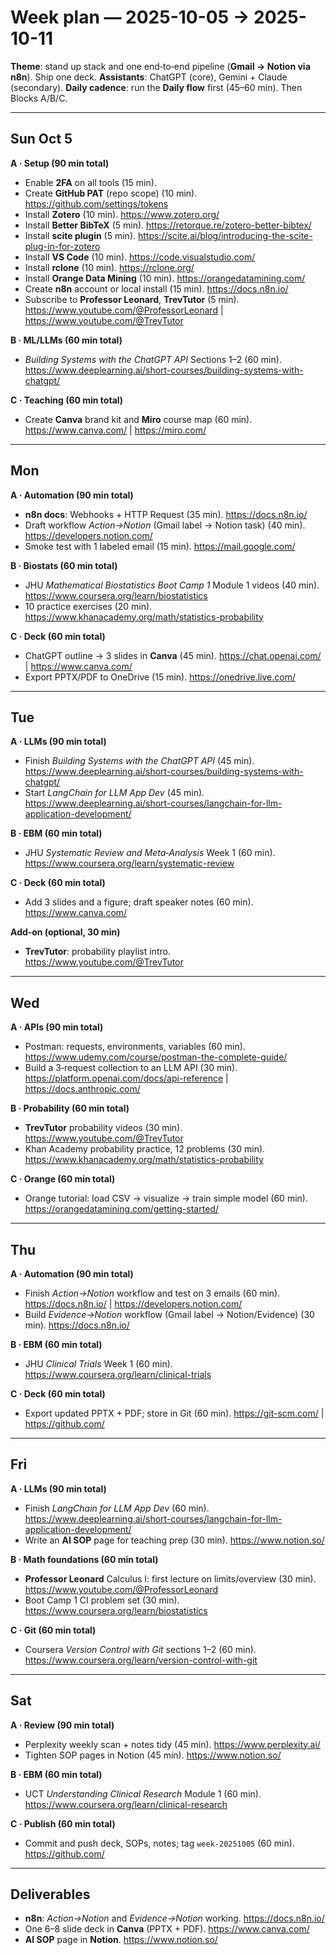 ﻿# Week plan — 2025-10-05 → 2025-10-11

**Theme**: stand up stack and one end‑to‑end pipeline (**Gmail → Notion via n8n**). Ship one deck.
**Assistants**: ChatGPT (core), Gemini + Claude (secondary).
**Daily cadence**: run the **Daily flow** first (45–60 min). Then Blocks A/B/C.

---

## Sun Oct 5
**A · Setup (90 min total)**
- Enable **2FA** on all tools (15 min).
- Create **GitHub PAT** (repo scope) (10 min). https://github.com/settings/tokens
- Install **Zotero** (10 min). https://www.zotero.org/
- Install **Better BibTeX** (5 min). https://retorque.re/zotero-better-bibtex/
- Install **scite plugin** (5 min). https://scite.ai/blog/introducing-the-scite-plug-in-for-zotero
- Install **VS Code** (10 min). https://code.visualstudio.com/
- Install **rclone** (10 min). https://rclone.org/
- Install **Orange Data Mining** (10 min). https://orangedatamining.com/
- Create **n8n** account or local install (15 min). https://docs.n8n.io/
- Subscribe to **Professor Leonard**, **TrevTutor** (5 min).
  https://www.youtube.com/@ProfessorLeonard | https://www.youtube.com/@TrevTutor

**B · ML/LLMs (60 min total)**
- *Building Systems with the ChatGPT API* Sections 1–2 (60 min).
  https://www.deeplearning.ai/short-courses/building-systems-with-chatgpt/

**C · Teaching (60 min total)**
- Create **Canva** brand kit and **Miro** course map (60 min).
  https://www.canva.com/ | https://miro.com/

---

## Mon
**A · Automation (90 min total)**
- **n8n docs**: Webhooks + HTTP Request (35 min). https://docs.n8n.io/
- Draft workflow *Action→Notion* (Gmail label → Notion task) (40 min). https://developers.notion.com/
- Smoke test with 1 labeled email (15 min). https://mail.google.com/

**B · Biostats (60 min total)**
- JHU *Mathematical Biostatistics Boot Camp 1* Module 1 videos (40 min). https://www.coursera.org/learn/biostatistics
- 10 practice exercises (20 min). https://www.khanacademy.org/math/statistics-probability

**C · Deck (60 min total)**
- ChatGPT outline → 3 slides in **Canva** (45 min). https://chat.openai.com/ | https://www.canva.com/
- Export PPTX/PDF to OneDrive (15 min). https://onedrive.live.com/

---

## Tue
**A · LLMs (90 min total)**
- Finish *Building Systems with the ChatGPT API* (45 min).
  https://www.deeplearning.ai/short-courses/building-systems-with-chatgpt/
- Start *LangChain for LLM App Dev* (45 min).
  https://www.deeplearning.ai/short-courses/langchain-for-llm-application-development/

**B · EBM (60 min total)**
- JHU *Systematic Review and Meta‑Analysis* Week 1 (60 min).
  https://www.coursera.org/learn/systematic-review

**C · Deck (60 min total)**
- Add 3 slides and a figure; draft speaker notes (60 min).
  https://www.canva.com/

**Add‑on (optional, 30 min)**
- **TrevTutor**: probability playlist intro.
  https://www.youtube.com/@TrevTutor

---

## Wed
**A · APIs (90 min total)**
- Postman: requests, environments, variables (60 min).
  https://www.udemy.com/course/postman-the-complete-guide/
- Build a 3‑request collection to an LLM API (30 min).
  https://platform.openai.com/docs/api-reference | https://docs.anthropic.com/

**B · Probability (60 min total)**
- **TrevTutor** probability videos (30 min). https://www.youtube.com/@TrevTutor
- Khan Academy probability practice, 12 problems (30 min).
  https://www.khanacademy.org/math/statistics-probability

**C · Orange (60 min total)**
- Orange tutorial: load CSV → visualize → train simple model (60 min).
  https://orangedatamining.com/getting-started/

---

## Thu
**A · Automation (90 min total)**
- Finish *Action→Notion* workflow and test on 3 emails (60 min).
  https://docs.n8n.io/ | https://developers.notion.com/
- Build *Evidence→Notion* workflow (Gmail label → Notion/Evidence) (30 min).
  https://docs.n8n.io/

**B · EBM (60 min total)**
- JHU *Clinical Trials* Week 1 (60 min).
  https://www.coursera.org/learn/clinical-trials

**C · Deck (60 min total)**
- Export updated PPTX + PDF; store in Git (60 min).
  https://git-scm.com/ | https://github.com/

---

## Fri
**A · LLMs (90 min total)**
- Finish *LangChain for LLM App Dev* (60 min).
  https://www.deeplearning.ai/short-courses/langchain-for-llm-application-development/
- Write an **AI SOP** page for teaching prep (30 min).
  https://www.notion.so/

**B · Math foundations (60 min total)**
- **Professor Leonard** Calculus I: first lecture on limits/overview (30 min).
  https://www.youtube.com/@ProfessorLeonard
- Boot Camp 1 CI problem set (30 min).
  https://www.coursera.org/learn/biostatistics

**C · Git (60 min total)**
- Coursera *Version Control with Git* sections 1–2 (60 min).
  https://www.coursera.org/learn/version-control-with-git

---

## Sat
**A · Review (90 min total)**
- Perplexity weekly scan + notes tidy (45 min).
  https://www.perplexity.ai/
- Tighten SOP pages in Notion (45 min).
  https://www.notion.so/

**B · EBM (60 min total)**
- UCT *Understanding Clinical Research* Module 1 (60 min).
  https://www.coursera.org/learn/clinical-research

**C · Publish (60 min total)**
- Commit and push deck, SOPs, notes; tag `week-20251005` (60 min).
  https://github.com/

---

## Deliverables
- **n8n**: *Action→Notion* and *Evidence→Notion* working. https://docs.n8n.io/
- One 6–8 slide deck in **Canva** (PPTX + PDF). https://www.canva.com/
- **AI SOP** page in **Notion**. https://www.notion.so/
